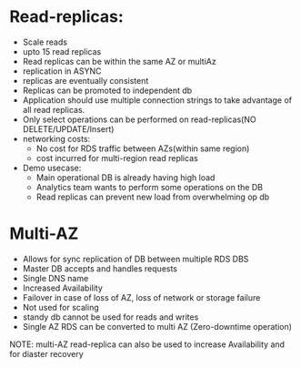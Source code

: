 # Read-replicas:
- Scale reads 
- upto 15 read replicas 
- Read replicas can be within the same AZ or multiAz 
- replication in ASYNC 
- replicas are eventually consistent 
- Replicas can be promoted to independent db 
- Application should use multiple connection strings to take advantage of all read replicas. 
- Only select operations can be performed on read-replicas(NO DELETE/UPDATE/Insert)
- networking costs: 
    - No cost for RDS traffic between AZs(within same region)
    - cost incurred for multi-region read replicas
- Demo usecase:
    - Main operational DB is already having high load 
    - Analytics team wants to perform some operations on the DB 
    - Read replicas can prevent new load from overwhelming op db 

# Multi-AZ
- Allows for sync replication of DB between multiple RDS DBS 
- Master DB accepts and handles requests
- Single DNS name 
- Increased Availability 
- Failover in case of loss of AZ, loss of network or storage failure 
- Not used for scaling 
- standy db cannot be used for reads and writes
- Single AZ RDS can be converted to multi AZ (Zero-downtime operation)


NOTE: multi-AZ read-replica can also be used to increase Availability and for diaster recovery 


